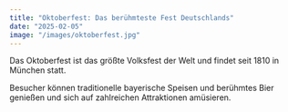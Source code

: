 ```yaml
---
title: "Oktoberfest: Das berühmteste Fest Deutschlands"
date: "2025-02-05"
image: "/images/oktoberfest.jpg"
---
```


Das Oktoberfest ist das größte Volksfest der Welt und findet seit 1810 in München statt.

Besucher können traditionelle bayerische Speisen und berühmtes Bier genießen und sich auf zahlreichen Attraktionen amüsieren.
